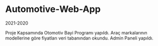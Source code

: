 # Automotive-Web-App
2021-2020 

Proje Kapsamında Otomotiv Bayi Programı yapıldı. Araç markalarının modellerine göre fiyatları veri tabanından okundu. Admin Paneli yapıldı.
